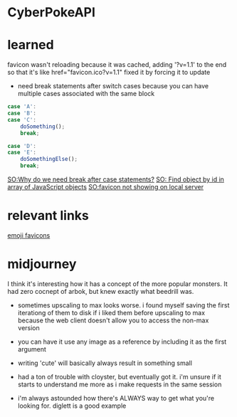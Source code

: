 # CyberPokeAPI

# learned

favicon wasn't reloading because it was cached, adding '?v=1.1' to the end so that it's like href="favicon.ico?v=1.1" fixed it by forcing it to update

- need break statements after switch cases because you can have multiple cases associated with the same block
```js
case 'A':
case 'B':
case 'C':
    doSomething();
    break;

case 'D':
case 'E':
    doSomethingElse();
    break;
```

[SO:Why do we need break after case statements?](https://stackoverflow.com/questions/2710300/why-do-we-need-break-after-case-statements)
[SO: Find object by id in array of JavaScript objects](https://stackoverflow.com/questions/7364150/find-object-by-id-in-an-array-of-javascript-objects)
[SO:favicon not showing on local server](https://stackoverflow.com/questions/43401937/favicon-not-showing-locally-on-express)

# relevant links

[emoji favicons](https://favicon.io/)

# midjourney

I think it's interesting how it has a concept of the more popular monsters. It had zero cocnept of arbok, but knew exactly what beedrill was.

- sometimes upscaling to max looks worse. i found myself saving the first iterationg of them to disk if i liked them before upscaling to max because the web client doesn't allow you to access the non-max version

- you can have it use any image as a reference by including it as the first argument

- writing 'cute' will basically always result in something small

- had a ton of trouble with cloyster, but eventually got it. i'm unsure if it starts to understand me more as i make requests in the same session

- i'm always astounded how there's ALWAYS way to get what you're looking for. diglett is a good example